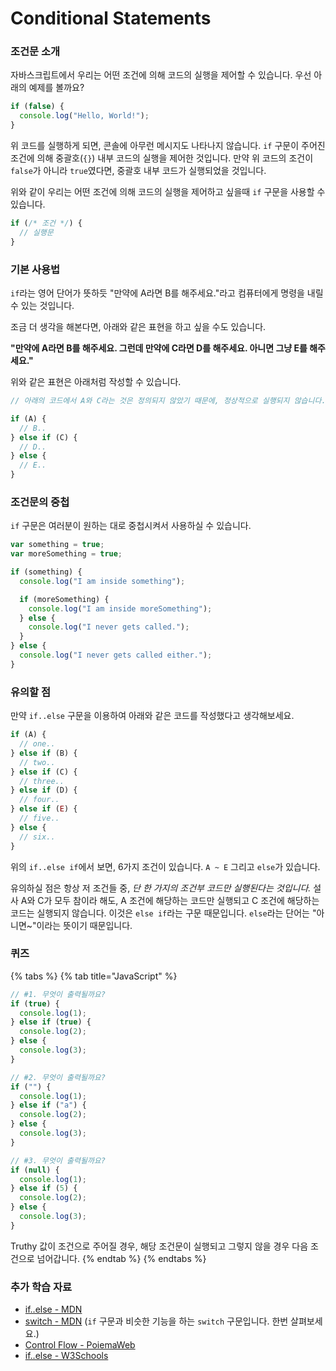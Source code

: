 # Conditional Statements

### 조건문 소개

자바스크립트에서 우리는 어떤 조건에 의해 코드의 실행을 제어할 수 있습니다. 우선 아래의 예제를 볼까요?

```javascript
if (false) {
  console.log("Hello, World!");
}
```

위 코드를 실행하게 되면, 콘솔에 아무런 메시지도 나타나지 않습니다. `if` 구문이 주어진 조건에 의해 중괄호(`{}`) 내부 코드의 실행을 제어한 것입니다. 만약 위 코드의 조건이 `false`가 아니라 `true`였다면, 중괄호 내부 코드가 실행되었을 것입니다.

위와 같이 우리는 어떤 조건에 의해 코드의 실행을 제어하고 싶을때 `if` 구문을 사용할 수 있습니다.

```javascript
if (/* 조건 */) {
  // 실행문
}
```

### 기본 사용법

`if`라는 영어 단어가 뜻하듯 "만약에 A라면 B를 해주세요."라고 컴퓨터에게 명령을 내릴 수 있는 것입니다.

조금 더 생각을 해본다면, 아래와 같은 표현을 하고 싶을 수도 있습니다.

**"만약에 A라면 B를 해주세요. 그런데 만약에 C라면 D를 해주세요. 아니면 그냥 E를 해주세요."**

위와 같은 표현은 아래처럼 작성할 수 있습니다.

```javascript
// 아래의 코드에서 A와 C라는 것은 정의되지 않았기 때문에, 정상적으로 실행되지 않습니다. 비유적으로 A와 C의 존재가 있는 상황을 가정하여 작성한 것입니다.

if (A) {
  // B..
} else if (C) {
  // D..
} else {
  // E..
}
```

### 조건문의 중첩

`if` 구문은 여러분이 원하는 대로 중첩시켜서 사용하실 수 있습니다.

```javascript
var something = true;
var moreSomething = true;

if (something) {
  console.log("I am inside something");

  if (moreSomething) {
    console.log("I am inside moreSomething");
  } else {
    console.log("I never gets called.");
  }
} else {
  console.log("I never gets called either.");
}
```

### 유의할 점

만약 `if..else` 구문을 이용하여 아래와 같은 코드를 작성했다고 생각해보세요.

```javascript
if (A) {
  // one..
} else if (B) {
  // two..
} else if (C) {
  // three..
} else if (D) {
  // four..
} else if (E) {
  // five..
} else {
  // six..
}
```

위의 `if..else if`에서 보면, 6가지 조건이 있습니다. `A ~ E` 그리고 `else`가 있습니다.

유의하실 점은 항상 저 조건들 중, _단 한 가지의 조건부 코드만 실행된다는 것입니다._ 설사 A와 C가 모두 참이라 해도, A 조건에 해당하는 코드만 실행되고 C 조건에 해당하는 코드는 실행되지 않습니다. 이것은 `else if`라는 구문 때문입니다. `else`라는 단어는 "아니면\~"이라는 뜻이기 때문입니다.

### 퀴즈

{% tabs %}
{% tab title="JavaScript" %}
```javascript
// #1. 무엇이 출력될까요?
if (true) {
  console.log(1);
} else if (true) {
  console.log(2);
} else {
  console.log(3);
}

// #2. 무엇이 출력될까요?
if ("") {
  console.log(1);
} else if ("a") {
  console.log(2);
} else {
  console.log(3);
}

// #3. 무엇이 출력될까요?
if (null) {
  console.log(1);
} else if (5) {
  console.log(2);
} else {
  console.log(3);
}
```

Truthy 값이 조건으로 주어질 경우, 해당 조건문이 실행되고 그렇지 않을 경우 다음 조건으로 넘어갑니다.
{% endtab %}
{% endtabs %}

### 추가 학습 자료

* [if..else - MDN](https://developer.mozilla.org/ko/docs/Web/JavaScript/Reference/Statements/if...else)
* [switch - MDN](https://developer.mozilla.org/ko/docs/Web/JavaScript/Reference/Statements/switch) (`if` 구문과 비슷한 기능을 하는 `switch` 구문입니다. 한번 살펴보세요.)
* [Control Flow - PoiemaWeb](https://poiemaweb.com/js-control-flow#21-ifelse-%EB%AC%B8)
* [if..else - W3Schools](https://www.w3schools.com/js/js\_if\_else.asp)
